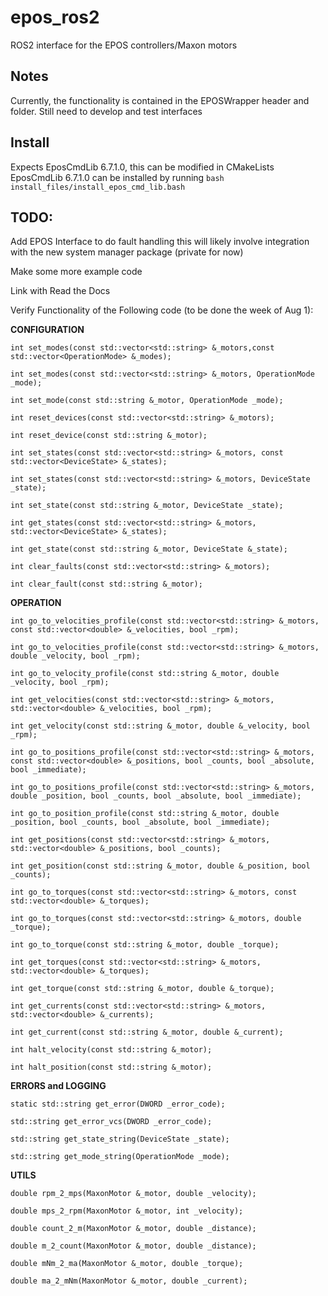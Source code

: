 # epos_ros2
ROS2 interface for the EPOS controllers/Maxon motors

## Notes
Currently, the functionality is contained in the EPOSWrapper header and folder. Still need to develop and test interfaces

## Install 
Expects EposCmdLib 6.7.1.0, this can be modified in CMakeLists
EposCmdLib 6.7.1.0 can be installed by running `bash install_files/install_epos_cmd_lib.bash`

## TODO:
Add EPOS Interface to do fault handling this will likely involve integration with the new system manager package (private for now)

Make some more example code

Link with Read the Docs

Verify Functionality of the Following code (to be done the week of Aug 1):

**CONFIGURATION**

```
int set_modes(const std::vector<std::string> &_motors,const std::vector<OperationMode> &_modes);

int set_modes(const std::vector<std::string> &_motors, OperationMode _mode);

int set_mode(const std::string &_motor, OperationMode _mode);

int reset_devices(const std::vector<std::string> &_motors);

int reset_device(const std::string &_motor);

int set_states(const std::vector<std::string> &_motors, const std::vector<DeviceState> &_states);

int set_states(const std::vector<std::string> &_motors, DeviceState _state);

int set_state(const std::string &_motor, DeviceState _state);

int get_states(const std::vector<std::string> &_motors, std::vector<DeviceState> &_states);

int get_state(const std::string &_motor, DeviceState &_state);

int clear_faults(const std::vector<std::string> &_motors);

int clear_fault(const std::string &_motor);
```


**OPERATION**

```
int go_to_velocities_profile(const std::vector<std::string> &_motors, const std::vector<double> &_velocities, bool _rpm);

int go_to_velocities_profile(const std::vector<std::string> &_motors, double _velocity, bool _rpm);

int go_to_velocity_profile(const std::string &_motor, double _velocity, bool _rpm);

int get_velocities(const std::vector<std::string> &_motors, std::vector<double> &_velocities, bool _rpm);

int get_velocity(const std::string &_motor, double &_velocity, bool _rpm);

int go_to_positions_profile(const std::vector<std::string> &_motors, const std::vector<double> &_positions, bool _counts, bool _absolute, bool _immediate);

int go_to_positions_profile(const std::vector<std::string> &_motors, double _position, bool _counts, bool _absolute, bool _immediate);

int go_to_position_profile(const std::string &_motor, double _position, bool _counts, bool _absolute, bool _immediate);

int get_positions(const std::vector<std::string> &_motors, std::vector<double> &_positions, bool _counts);

int get_position(const std::string &_motor, double &_position, bool _counts);

int go_to_torques(const std::vector<std::string> &_motors, const std::vector<double> &_torques);

int go_to_torques(const std::vector<std::string> &_motors, double _torque);

int go_to_torque(const std::string &_motor, double _torque);

int get_torques(const std::vector<std::string> &_motors, std::vector<double> &_torques);

int get_torque(const std::string &_motor, double &_torque);

int get_currents(const std::vector<std::string> &_motors, std::vector<double> &_currents);

int get_current(const std::string &_motor, double &_current);

int halt_velocity(const std::string &_motor);

int halt_position(const std::string &_motor);
```


**ERRORS and LOGGING**

```
static std::string get_error(DWORD _error_code);

std::string get_error_vcs(DWORD _error_code);

std::string get_state_string(DeviceState _state);

std::string get_mode_string(OperationMode _mode);
```


**UTILS**

```
double rpm_2_mps(MaxonMotor &_motor, double _velocity);

double mps_2_rpm(MaxonMotor &_motor, int _velocity);

double count_2_m(MaxonMotor &_motor, double _distance);

double m_2_count(MaxonMotor &_motor, double _distance);

double mNm_2_ma(MaxonMotor &_motor, double _torque);

double ma_2_mNm(MaxonMotor &_motor, double _current);
```
